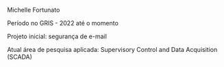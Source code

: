 Michelle Fortunato

Período no GRIS - 2022 até o momento

Projeto inicial: segurança de e-mail

Atual área de pesquisa aplicada:  Supervisory Control and Data Acquisition (SCADA) 
